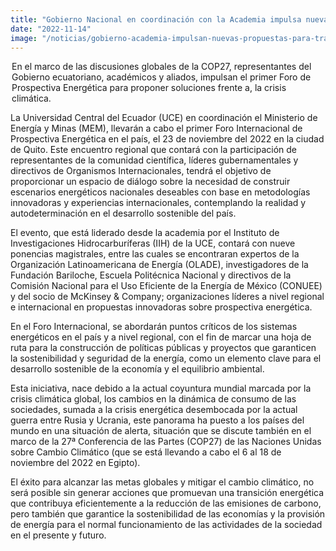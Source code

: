 ```yaml
---
title: "Gobierno Nacional en coordinación con la Academia impulsa nuevas propuestas para la transición energética a nivel nacional"
date: "2022-11-14"
image: "/noticias/gobierno-academia-impulsan-nuevas-propuestas-para-transicion-energetica.jpeg"
---
```


<legend>En el marco de las discusiones globales de la COP27, representantes del Gobierno ecuatoriano, académicos y aliados, impulsan el primer Foro de Prospectiva Energética para proponer soluciones frente a, la crisis climática.</legend>

La Universidad Central del Ecuador (UCE) en coordinación el Ministerio de Energía y Minas (MEM),  llevarán a cabo el primer Foro Internacional de Prospectiva Energética en el país, el 23 de noviembre del 2022 en la ciudad de Quito. Este encuentro regional que contará con la participación de representantes de la comunidad científica, líderes gubernamentales y directivos de Organismos Internacionales, tendrá el objetivo de proporcionar un espacio de diálogo sobre la necesidad de construir escenarios energéticos nacionales deseables con base en metodologías innovadoras y experiencias internacionales, contemplando la realidad y autodeterminación en el desarrollo sostenible del país.

El evento, que está liderado desde la academia por el Instituto de Investigaciones Hidrocarburíferas (IIH) de la UCE, contará con nueve ponencias magistrales, entre las cuales se encontraran expertos de la Organización Latinoamericana de Energía (OLADE), investigadores de la Fundación Bariloche, Escuela Politécnica Nacional y directivos de la Comisión Nacional para el Uso Eficiente de la Energía de México (CONUEE) y del socio de McKinsey & Company; organizaciones líderes a nivel regional e internacional en propuestas innovadoras sobre prospectiva energética.

En el Foro Internacional, se abordarán puntos críticos de los sistemas energéticos en el país y a nivel regional, con el fin de marcar una hoja de ruta para la construcción de políticas públicas y proyectos que garanticen la sostenibilidad y seguridad de la energía, como un elemento clave para el desarrollo sostenible de la economía y el equilibrio ambiental.

Esta iniciativa, nace debido a la actual coyuntura mundial marcada por la crisis climática global, los cambios en la dinámica de consumo de las sociedades, sumada a la crisis energética desembocada por la actual guerra entre Rusia y Ucrania, este panorama ha puesto a los países del mundo en una situación de alerta, situación que se discute también en el marco de la 27ª Conferencia de las Partes (COP27) de las Naciones Unidas sobre Cambio Climático (que se está llevando a cabo el 6 al 18 de noviembre del 2022 en Egipto).

El éxito para alcanzar las metas globales y mitigar el cambio climático, no será posible sin generar acciones que promuevan una transición energética que contribuya eficientemente a la reducción de las emisiones de carbono, pero también que garantice la sostenibilidad de las economías y la provisión de energía para el normal funcionamiento de las actividades de la sociedad en el presente y futuro.
